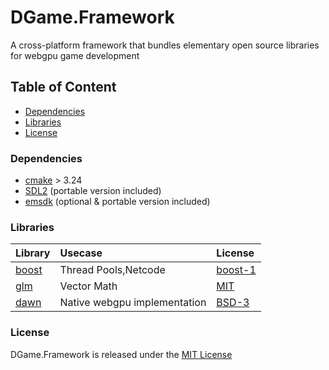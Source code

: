 # DGame.Framework
A cross-platform framework that bundles elementary open source libraries for webgpu game development

## Table of Content
+ [Dependencies](#dependencies)
+ [Libraries](#libraries)
+ [License](#license)

### Dependencies
+ [cmake](https://cmake.org/) > 3.24
+ [SDL2](https://www.libsdl.org/) (portable version included)
+ [emsdk](https://github.com/emscripten-core/emsdk) (optional & portable version included)

### Libraries
Library|Usecase|License
:--- | :--- | :---
[boost](https://www.boost.org/)|Thread Pools,Netcode|[boost-1](https://www.boost.org/users/license.html)
[glm](https://github.com/g-truc/glm)|Vector Math|[MIT](https://github.com/g-truc/glm/blob/master/copying.txt)
[dawn](https://dawn.googlesource.com/)|Native webgpu implementation|[BSD-3](https://dawn.googlesource.com/dawn/+/HEAD/LICENSE)

### License
DGame.Framework is released under the [MIT License](LICENSE)
